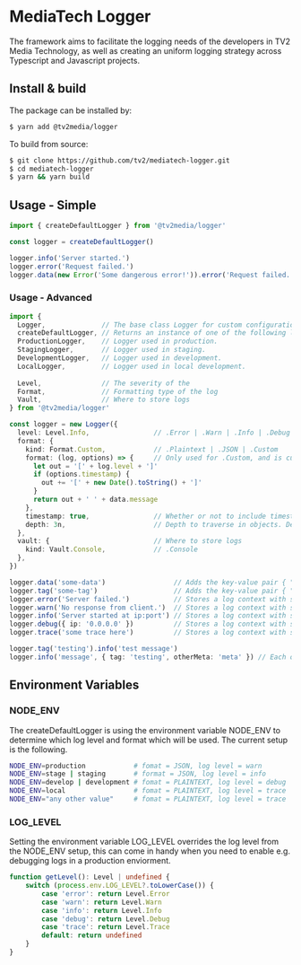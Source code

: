 # MediaTech Logger

The framework aims to facilitate the logging needs of the developers in TV2 Media Technology, as well as creating an uniform logging strategy across Typescript and Javascript projects.

## Install & build

The package can be installed by:

```zsh
$ yarn add @tv2media/logger
```

To build from source:

```zsh
$ git clone https://github.com/tv2/mediatech-logger.git
$ cd mediatech-logger
$ yarn && yarn build
```

## Usage - Simple
```typescript
import { createDefaultLogger } from '@tv2media/logger'

const logger = createDefaultLogger()

logger.info('Server started.')
logger.error('Request failed.')
logger.data(new Error('Some dangerous error!')).error('Request failed.')
```

### Usage - Advanced
```typescript
import {
  Logger,              // The base class Logger for custom configuration.
  createDefaultLogger, // Returns an instance of one of the following loggers based upon NODE_ENV.
  ProductionLogger,    // Logger used in production.
  StagingLogger,       // Logger used in staging.
  DevelopmentLogger,   // Logger used in development.
  LocalLogger,         // Logger used in local development.
  
  Level,               // The severity of the 
  Format,              // Formatting type of the log
  Vault,               // Where to store logs
} from '@tv2media/logger'

const logger = new Logger({
  level: Level.Info,                // .Error | .Warn | .Info | .Debug | .Trace
  format: {
    kind: Format.Custom,            // .Plaintext | .JSON | .Custom
    format: (log, options) => {     // Only used for .Custom, and is custom format.
      let out = '[' + log.level + ']'
      if (options.timestamp) {
        out += '[' + new Date().toString() + ']'
      }
      return out + ' ' + data.message
    },
    timestamp: true,                // Whether or not to include timestamp.
    depth: 3n,                      // Depth to traverse in objects. Default is -1n (full depth).
  },
  vault: {                          // Where to store logs
    kind: Vault.Console,            // .Console
  },
})

logger.data('some-data')                 // Adds the key-value pair { "data": "some-data" } to a new log context.
logger.tag('some-tag')                   // Adds the key-value pair { "tag": "some-tag" } to a new log context.
logger.error('Server failed.')           // Stores a log context with severity level of 'error'.
logger.warn('No response from client.')  // Stores a log context with severity level of 'warn'.
logger.info('Server started at ip:port') // Stores a log context with severity level of 'info'.
logger.debug({ ip: '0.0.0.0' })          // Stores a log context with severity level of 'debug'.
logger.trace('some trace here')          // Stores a log context with severity level of 'trace'.

logger.tag('testing').info('test message')
logger.info('message', { tag: 'testing', otherMeta: 'meta' }) // Each of the severity level methods takes an optional argument, with extra attributes for the log context.
```

## Environment Variables

### NODE_ENV

The createDefaultLogger is using the environment variable NODE_ENV to determine which log level and format which will be used. The current setup is the following.

```bash
NODE_ENV=production            # fomat = JSON, log level = warn
NODE_ENV=stage | staging       # format = JSON, log level = info
NODE_ENV=develop | development # fomat = PLAINTEXT, log level = debug
NODE_ENV=local                 # fomat = PLAINTEXT, log level = trace
NODE_ENV="any other value"     # fomat = PLAINTEXT, log level = trace
```

### LOG_LEVEL

Setting the environment variable LOG_LEVEL overrides the log level from the NODE_ENV setup, this can come in handy when you need to enable e.g. debugging logs in a production enviorment.

```typescript
function getLevel(): Level | undefined {
    switch (process.env.LOG_LEVEL?.toLowerCase()) {
        case 'error': return Level.Error
        case 'warn': return Level.Warn
        case 'info': return Level.Info
        case 'debug': return Level.Debug
        case 'trace': return Level.Trace
        default: return undefined
    }
}
```
